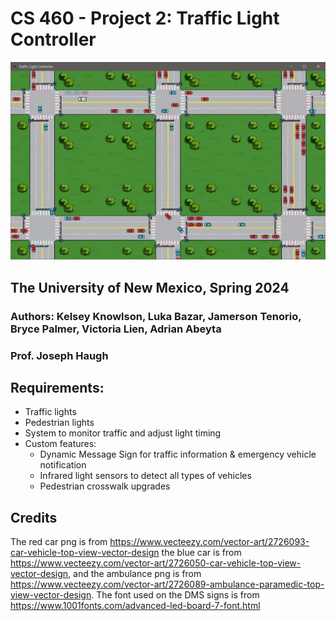 # CS 460 - Project 2: Traffic Light Controller
![Red Car](resources/screenshot.png)
## The University of New Mexico, Spring 2024
### **Authors**: Kelsey Knowlson, Luka Bazar, Jamerson Tenorio, Bryce Palmer, Victoria Lien, Adrian Abeyta
### Prof. Joseph Haugh



## Requirements:
- Traffic lights
- Pedestrian lights
- System to monitor traffic and adjust light timing
- Custom features:
  - Dynamic Message Sign for traffic information & emergency vehicle notification
  - Infrared light sensors to detect all types of vehicles
  - Pedestrian crosswalk upgrades

## Credits
The red car png is from https://www.vecteezy.com/vector-art/2726093-car-vehicle-top-view-vector-design the blue car is from https://www.vecteezy.com/vector-art/2726050-car-vehicle-top-view-vector-design, and the ambulance png is from https://www.vecteezy.com/vector-art/2726089-ambulance-paramedic-top-view-vector-design.
The font used on the DMS signs is from https://www.1001fonts.com/advanced-led-board-7-font.html
